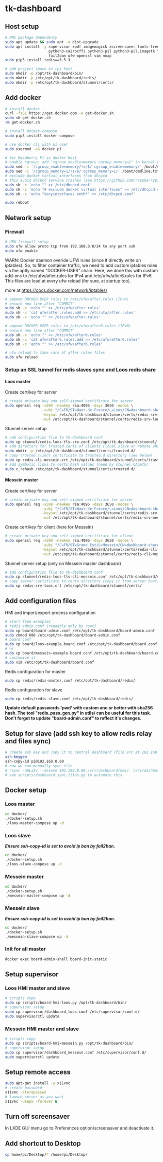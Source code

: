 # tk-dashboard

## Host setup

```bash
# HMI package dependency
sudo apt update && sudo apt -y dist-upgrade
sudo apt install -y supervisor xpdf imagemagick xscreensaver fonts-freefont-ttf \
                    python3-cairocffi python3-pil python3-pil.imagetk \
                    fail2ban ufw openssl vim nmap
sudo pip3 install redis==3.5.3

# add project space on rpi host
sudo mkdir -p /opt/tk-dashboard/bin/
sudo mkdir -p /etc/opt/tk-dashboard/redis/
sudo mkdir -p /etc/opt/tk-dashboard/stunnel/certs/
```

## Add docker

```bash
# install docker
curl -fsSL https://get.docker.com -o get-docker.sh
sudo sh get-docker.sh
rm get-docker.sh

# install docker-compose
sudo pip3 install docker-compose

# use docker cli with pi user
sudo usermod -aG docker pi

# for Raspberry Pi as docker host
# enable cgroup: add "cgroup_enable=memory cgroup_memory=1" to kernel args
sudo sed -i '/cgroup_enable=memory/!s/$/ cgroup_enable=memory/' /boot/cmdline.txt
sudo sed -i '/cgroup_memory=1/!s/$/ cgroup_memory=1/' /boot/cmdline.txt
# exclude docker virtual interfaces from dhcpcd
# this avoid dhcpcd service crashes (see https://github.com/raspberrypi/linux/issues/4092/)
sudo sh -c 'echo "" >> /etc/dhcpcd.conf'
sudo sh -c 'echo "# exclude docker virtual interfaces" >> /etc/dhcpcd.conf'
sudo sh -c 'echo "denyinterfaces veth*" >> /etc/dhcpcd.conf'

sudo reboot
```

## Network setup

### Firewall

```bash
# UFW firewall setup
sudo ufw allow proto tcp from 192.168.0.0/24 to any port ssh
sudo ufw enable
```

WARN: Docker daemon overide UFW rules (since it directly write on iptables). So, to filter container traffic, we need to add custom iptables rules via the aptly named "DOCKER-USER" chain. Here, we done this with custom add-ons to /etc/ufw/after.rules for IPv4 and /etc/ufw/after6.rules for IPv6. This files are load at every ufw reload (for sure, at startup too).

more at  https://docs.docker.com/network/iptables/

```bash
# append DOCKER-USER rules to /etc/ufw/after.rules (IPv4)
# ensure new line after "COMMIT"
sudo sh -c 'echo "" >> /etc/ufw/after.rules'
sudo sh -c 'cat ufw/after.rules.add >> /etc/ufw/after.rules'
sudo sh -c 'echo "" >> /etc/ufw/after.rules'
```

```bash
# append DOCKER-USER rules to /etc/ufw/after6.rules (IPv6)
# ensure new line after "COMMIT"
sudo sh -c 'echo "" >> /etc/ufw/after6.rules'
sudo sh -c 'cat ufw/after6.rules.add >> /etc/ufw/after6.rules'
sudo sh -c 'echo "" >> /etc/ufw/after6.rules'
```

```bash
# ufw reload to take care of after rules files
sudo ufw reload
```

### Setup an SSL tunnel for redis slaves sync and Loos redis share

#### Loos master

Create cert/key for server

```bash
# create private key and self-signed certificate for server
sudo openssl req -x509 -newkey rsa:4096 -days 3650 -nodes \
                 -subj "/C=FR/ST=Haut-de-France/L=Loos/CN=dashboard-share" \
                 -keyout /etc/opt/tk-dashboard/stunnel/certs/redis-srv-loos.key \
                 -out /etc/opt/tk-dashboard/stunnel/certs/redis-srv-loos.crt
```

Stunnel server setup

```bash
# add configuration file to tk-dashboard conf
sudo cp stunnel/redis-loos-tls-srv.conf /etc/opt/tk-dashboard/stunnel/
# add directory for trusted certs of clients (local slave or remote share cli)
sudo mkdir -p /etc/opt/tk-dashboard/stunnel/certs/trusted.d/
# copy trusted client certificate to trusted.d directory (see below)
sudo cp redis-cli-messein.crt /etc/opt/tk-dashboard/stunnel/certs/trusted.d/
# add symbolic links to certs hash values (need by stunnel CApath)
sudo c_rehash /etc/opt/tk-dashboard/stunnel/certs/trusted.d/
```

#### Messein master

Create cert/key for server

```bash
# create private key and self-signed certificate for server
sudo openssl req -x509 -newkey rsa:4096 -days 3650 -nodes \
                 -subj "/C=FR/ST=Haut-de-France/L=Loos/CN=dashboard-share" \
                 -keyout /etc/opt/tk-dashboard/stunnel/certs/redis-srv-messein.key \
                 -out /etc/opt/tk-dashboard/stunnel/certs/redis-srv-messein.crt
```

Create cert/key for client (here for Messein)

```bash
# create private key and self-signed certificate for client
sudo openssl req -x509 -newkey rsa:4096 -days 3650 -nodes \
                 -subj "/C=FR/ST=Grand Est/L=Messein/CN=dashboard-share" \
                 -keyout /etc/opt/tk-dashboard/stunnel/certs/redis-cli-messein.key \
                 -out /etc/opt/tk-dashboard/stunnel/certs/redis-cli-messein.crt
```

Stunnel server setup (only on Messein master dashboard)

```bash
# add configuration file to tk-dashboard conf
sudo cp stunnel/redis-loos-tls-cli-messein.conf /etc/opt/tk-dashboard/stunnel/
# copy server certificate to certs directory (copy it from server host)
sudo cp redis-srv-loos.crt /etc/opt/tk-dashboard/stunnel/certs/
```

## Add configuration files

HMI and import/export process configuration

```bash
# start from examples
# redis admin conf (readable only by root)
sudo cp board/board-admin.conf /etc/opt/tk-dashboard/board-admin.conf
sudo chmod 600 /etc/opt/tk-dashboard/board-admin.conf
# board conf
sudo cp board/loos-example.board.conf /etc/opt/tk-dashboard/board.conf
# or
sudo cp board/messein-example.board.conf /etc/opt/tk-dashboard/board.conf
# customize it
sudo vim /etc/opt/tk-dashboard/board.conf
```

Redis configuration for master

```bash
sudo cp redis/redis-master.conf /etc/opt/tk-dashboard/redis/
```

Redis configuration for slave

```bash
sudo cp redis/redis-slave.conf /etc/opt/tk-dashboard/redis/
```

**Update default passwords 'pwd' with custom one or better with sha256 hash.
The tool "redis_pass_gen.py" in utils/ can be useful for this task.
Don't forget to update "board-admin.conf" to reflect it's changes.**

## Setup for slave (add ssh key to allow redis relay and files sync)

```bash
# create ssh key and copy it to central dashboard (file src at 192.168.0.60)
ssh-keygen
ssh-copy-id pi@192.168.0.60
# now we can manually sync file
# rsync -aALxXv --delete 192.168.0.60:/srv/dashboard/hmi/. /srv/dashboard/hmi/.
# see scripts/dashboard_sync_files.py to automate this
```

## Docker setup

### Loos master

```bash
cd docker/
./docker-setup.sh
./loos-master-compose up -d
```

### Loos slave

***Ensure ssh-copy-id is set to avoid ip ban by fail2ban.***

```bash
cd docker/
./docker-setup.sh
./loos-slave-compose up -d
```

### Messein master

```bash
cd docker/
./docker-setup.sh
./messein-master-compose up -d
```

### Messein slave

***Ensure ssh-copy-id is set to avoid ip ban by fail2ban.***

```bash
cd docker/
./docker-setup.sh
./messein-slave-compose up -d
```

### Init for all master


```bash
docker exec board-admin-shell board-init-static
```

## Setup supervisor

### Loos HMI master and slave

```bash
# scripts copy
sudo cp scripts/board-hmi-loos.py /opt/tk-dashboard/bin/
# supervisor setup
sudo cp supervisor/dashboard_loos.conf /etc/supervisor/conf.d/
sudo supervisorctl update
```

### Messein HMI master and slave

```bash
# scripts copy
sudo cp scripts/board-hmi-messein.py /opt/tk-dashboard/bin/
# supervisor setup
sudo cp supervisor/dashboard_messein.conf /etc/supervisor/conf.d/
sudo supervisorctl update
```

## Setup remote access

```bash
sudo apt-get install -y x11vnc
# create password
x11vnc -storepasswd
# launch server as you want
x11vnc -usepw -forever &
```

## Turn off screensaver

In LXDE GUI menu go to Preferences option/screensaver and deactivate it.

## Add shortcut to Desktop

```bash
cp home/pi/Desktop/* /home/pi/Desktop/
```

